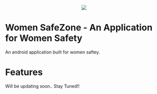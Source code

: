 <p align="center">
  <img src="https://github.com/Blitzcoder01/WomenSafetyAppHack36/blob/main/secure.png">
 </p>

# Women SafeZone - An Application for Women Safety

An android application built for women saftey.

# Features
 Will be updating soon..
 Stay Tuned!!
